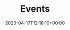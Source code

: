 ---
title : "Events"
description: "Every now and then we organise a special Event. Join us!"
date: 2020-04-17T12:18:10+00:00
lastmod: 2020-04-17T12:18:10+00:00
draft: false
show: "false"
weight: 41
---